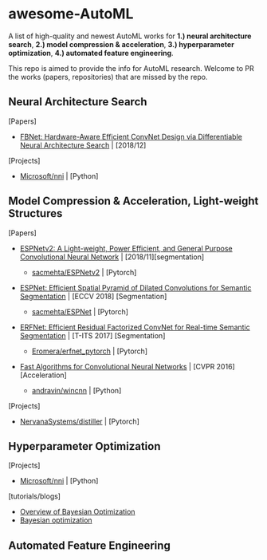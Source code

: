 # awesome-AutoML
A list of high-quality and newest AutoML works for **1.) neural architecture search**, **2.) model compression & acceleration**, **3.) hyperparameter optimization**, **4.) automated feature engineering**.  

This repo is aimed to provide the info for AutoML research. Welcome to PR the works (papers, repositories) that are missed by the repo.

## Neural Architecture Search
[Papers]
- [FBNet: Hardware-Aware Efficient ConvNet Design via Differentiable Neural Architecture Search](https://arxiv.org/abs/1812.03443) | [2018/12]

[Projects]
- [Microsoft/nni](https://github.com/Microsoft/nni) | [Python]

## Model Compression & Acceleration, Light-weight Structures
[Papers]
- [ESPNetv2: A Light-weight, Power Efficient, and General Purpose Convolutional Neural Network](https://arxiv.org/abs/1811.11431) | [2018/11][segmentation]
  + [sacmehta/ESPNetv2](https://github.com/sacmehta/ESPNetv2) | [Pytorch]

- [ESPNet: Efficient Spatial Pyramid of Dilated Convolutions for Semantic Segmentation](https://sacmehta.github.io/ESPNet/) | [ECCV 2018] [Segmentation]
  + [sacmehta/ESPNet](https://github.com/sacmehta/ESPNet/) | [Pytorch]

- [ERFNet: Efficient Residual Factorized ConvNet for Real-time Semantic Segmentation](http://www.robesafe.uah.es/personal/eduardo.romera/pdfs/Romera17tits.pdf) | [T-ITS 2017] [Segmentation]
  + [Eromera/erfnet_pytorch](https://github.com/Eromera/erfnet_pytorch) | [Pytorch]

- [Fast Algorithms for Convolutional Neural Networks](https://www.cv-foundation.org/openaccess/content_cvpr_2016/papers/Lavin_Fast_Algorithms_for_CVPR_2016_paper.pdf) | [CVPR 2016] [Acceleration]
  + [andravin/wincnn](https://github.com/andravin/wincnn) | [Python]

[Projects]
- [NervanaSystems/distiller](https://github.com/NervanaSystems/distiller/) | [Pytorch]

## Hyperparameter Optimization

[Projects]
- [Microsoft/nni](https://github.com/Microsoft/nni) | [Python]

[tutorials/blogs]
- [Overview of Bayesian Optimization](https://soubhikbarari.github.io/blog/2016/09/14/overview-of-bayesian-optimization)
- [Bayesian optimization](http://krasserm.github.io/2018/03/21/bayesian-optimization/)

## Automated Feature Engineering

